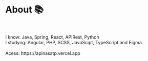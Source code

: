 <br>
<h1> About 📚 </h1>
<br>
<p> I know: Java, Spring, React, APIRest, Python<br> I studyng: Angular, PHP, SCSS, JavaScipt, TypeScript and Figma. <br>

<br>
Acess: https://apinasatp.vercel.app
</div>
